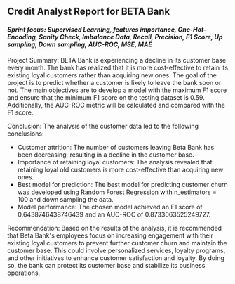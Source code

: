 ## Credit Analyst Report for BETA Bank
#### <i>Sprint focus: Supervised Learning, features importance, One-Hot-Encoding, Sanity Check, Imbalance Data, Recall, Precision, F1 Score, Up sampling, Down sampling, AUC-ROC, MSE, MAE </i>

Project Summary:
BETA Bank is experiencing a decline in its customer base every month. The bank has realized that it is more cost-effective to retain its existing loyal customers rather than acquiring new ones. The goal of the project is to predict whether a customer is likely to leave the bank soon or not. The main objectives are to develop a model with the maximum F1 score and ensure that the minimum F1 score on the testing dataset is 0.59. Additionally, the AUC-ROC metric will be calculated and compared with the F1 score.

Conclusion:
The analysis of the customer data led to the following conclusions:
-	Customer attrition: The number of customers leaving Beta Bank has been decreasing, resulting in a decline in the customer base.
-	Importance of retaining loyal customers: The analysis revealed that retaining loyal old customers is more cost-effective than acquiring new ones.
-	Best model for prediction: The best model for predicting customer churn was developed using Random Forest Regression with n_estimators = 100 and down sampling the data.
-	Model performance: The chosen model achieved an F1 score of 0.6438746438746439 and an AUC-ROC of 0.8733063525249727.

Recommendation:
Based on the results of the analysis, it is recommended that Beta Bank's employees focus on increasing engagement with their existing loyal customers to prevent further customer churn and maintain the customer base. This could involve personalized services, loyalty programs, and other initiatives to enhance customer satisfaction and loyalty. By doing so, the bank can protect its customer base and stabilize its business operations.
